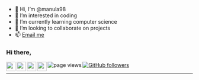 - 👋 Hi, I’m @manula98
- 👀 I’m interested in coding
- 🌱 I’m currently learning computer science
- 💞️ I’m looking to collaborate on projects
- 📫 [Email me](manulamadubashana@gmail.com)

<!---
manula98/manula98 is a ✨ special ✨ repository because its `README.md` (this file) appears on your GitHub profile.
You can click the Preview link to take a look at your changes.
--->
### Hi there,
<a href="https://twitter.com/VirangaPasi" target="_blank">
  <img align="left" src="https://img.shields.io/badge/twitter-%231DA1F2.svg?&style=for-the-badge&logo=twitter&logoColor=white" height=25>
</a> 
<a href="https://www.linkedin.com/in/viranga-jayawardana-9521a1181/" target="_blank">
  <img align="left" src="https://img.shields.io/badge/linkedin-%230077B5.svg?&style=for-the-badge&logo=linkedin&logoColor=white" height=25>
</a> 
<a href="https://www.facebook.com/virangapasindu.jayawardana/" target="_blank">
  <img align="left" src="https://img.shields.io/badge/Facebook-%231877F2.svg?&style=for-the-badge&logo=facebook&logoColor=white" height=25>
</a> 
<a href="https://www.instagram.com/pasiya_k9/" target="_blank">
  <img align="left" src="https://img.shields.io/badge/Instagram-%23E4405F.svg?&style=for-the-badge&logo=instagramk&logoColor=white" height=25>
</a> 

<a href="https://github.com/Virangaj" target="_blank">
  <img align="left" src="https://komarev.com/ghpvc/?username=Viranga-pasi" alt="page views" />
</a>
<a href="https://github.com/Viranga-pasi?tab=followers" target="_blank">
  <img alt="GitHub followers" src="https://img.shields.io/github/followers/Virangaj?color=green&logo=github">
</a>
<hr>
